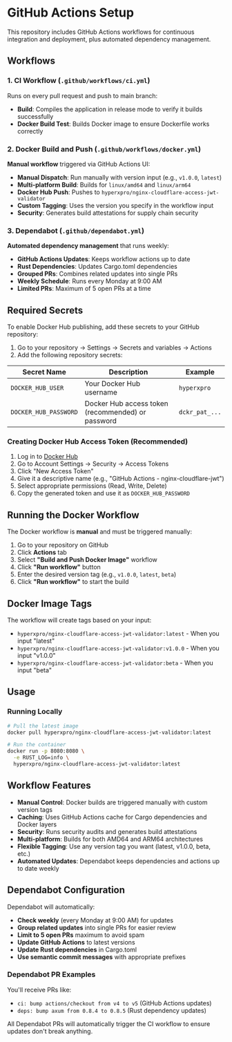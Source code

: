 # GitHub Actions Setup

This repository includes GitHub Actions workflows for continuous integration and deployment, plus automated dependency management.

## Workflows

### 1. CI Workflow (`.github/workflows/ci.yml`)
Runs on every pull request and push to main branch:
- **Build**: Compiles the application in release mode to verify it builds successfully
- **Docker Build Test**: Builds Docker image to ensure Dockerfile works correctly

### 2. Docker Build and Push (`.github/workflows/docker.yml`)
**Manual workflow** triggered via GitHub Actions UI:
- **Manual Dispatch**: Run manually with version input (e.g., `v1.0.0`, `latest`)
- **Multi-platform Build**: Builds for `linux/amd64` and `linux/arm64`
- **Docker Hub Push**: Pushes to `hyperxpro/nginx-cloudflare-access-jwt-validator`
- **Custom Tagging**: Uses the version you specify in the workflow input
- **Security**: Generates build attestations for supply chain security

### 3. Dependabot (`.github/dependabot.yml`)
**Automated dependency management** that runs weekly:
- **GitHub Actions Updates**: Keeps workflow actions up to date
- **Rust Dependencies**: Updates Cargo.toml dependencies
- **Grouped PRs**: Combines related updates into single PRs
- **Weekly Schedule**: Runs every Monday at 9:00 AM
- **Limited PRs**: Maximum of 5 open PRs at a time

## Required Secrets

To enable Docker Hub publishing, add these secrets to your GitHub repository:

1. Go to your repository → Settings → Secrets and variables → Actions
2. Add the following repository secrets:

| Secret Name | Description | Example |
|-------------|-------------|---------|
| `DOCKER_HUB_USER` | Your Docker Hub username | `hyperxpro` |
| `DOCKER_HUB_PASSWORD` | Docker Hub access token (recommended) or password | `dckr_pat_...` |

### Creating Docker Hub Access Token (Recommended)

1. Log in to [Docker Hub](https://hub.docker.com/)
2. Go to Account Settings → Security → Access Tokens
3. Click "New Access Token"
4. Give it a descriptive name (e.g., "GitHub Actions - nginx-cloudflare-jwt")
5. Select appropriate permissions (Read, Write, Delete)
6. Copy the generated token and use it as `DOCKER_HUB_PASSWORD`

## Running the Docker Workflow

The Docker workflow is **manual** and must be triggered manually:

1. Go to your repository on GitHub
2. Click **Actions** tab
3. Select **"Build and Push Docker Image"** workflow
4. Click **"Run workflow"** button
5. Enter the desired version tag (e.g., `v1.0.0`, `latest`, `beta`)
6. Click **"Run workflow"** to start the build

## Docker Image Tags

The workflow will create tags based on your input:

- `hyperxpro/nginx-cloudflare-access-jwt-validator:latest` - When you input "latest"
- `hyperxpro/nginx-cloudflare-access-jwt-validator:v1.0.0` - When you input "v1.0.0"
- `hyperxpro/nginx-cloudflare-access-jwt-validator:beta` - When you input "beta"

## Usage

### Running Locally
```bash
# Pull the latest image
docker pull hyperxpro/nginx-cloudflare-access-jwt-validator:latest

# Run the container
docker run -p 8080:8080 \
  -e RUST_LOG=info \
  hyperxpro/nginx-cloudflare-access-jwt-validator:latest
```

## Workflow Features

- **Manual Control**: Docker builds are triggered manually with custom version tags
- **Caching**: Uses GitHub Actions cache for Cargo dependencies and Docker layers
- **Security**: Runs security audits and generates build attestations
- **Multi-platform**: Builds for both AMD64 and ARM64 architectures
- **Flexible Tagging**: Use any version tag you want (latest, v1.0.0, beta, etc.)
- **Automated Updates**: Dependabot keeps dependencies and actions up to date weekly

## Dependabot Configuration

Dependabot will automatically:
- **Check weekly** (every Monday at 9:00 AM) for updates
- **Group related updates** into single PRs for easier review
- **Limit to 5 open PRs** maximum to avoid spam
- **Update GitHub Actions** to latest versions
- **Update Rust dependencies** in Cargo.toml
- **Use semantic commit messages** with appropriate prefixes

### Dependabot PR Examples

You'll receive PRs like:
- `ci: bump actions/checkout from v4 to v5` (GitHub Actions updates)
- `deps: bump axum from 0.8.4 to 0.8.5` (Rust dependency updates)

All Dependabot PRs will automatically trigger the CI workflow to ensure updates don't break anything.
